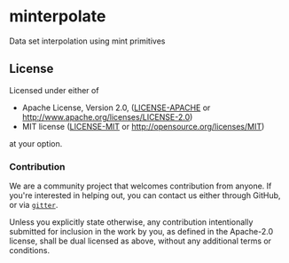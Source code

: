# minterpolate
Data set interpolation using mint primitives

## License

Licensed under either of

 * Apache License, Version 2.0, ([LICENSE-APACHE](LICENSE-APACHE) or http://www.apache.org/licenses/LICENSE-2.0)
 * MIT license ([LICENSE-MIT](LICENSE-MIT) or http://opensource.org/licenses/MIT)

at your option.

### Contribution

We are a community project that welcomes contribution from anyone. If you're interested in helping out, you can contact
us either through GitHub, or via [`gitter`](https://gitter.im/rust-gamedev/Lobby).

Unless you explicitly state otherwise, any contribution intentionally submitted
for inclusion in the work by you, as defined in the Apache-2.0 license, shall be dual licensed as above, without any
additional terms or conditions.
